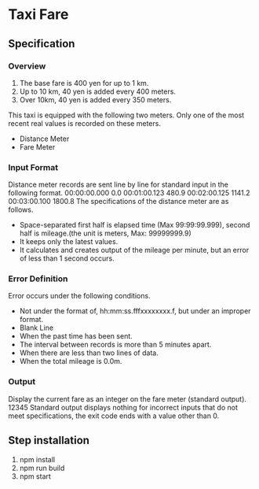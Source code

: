 # Taxi Fare

## Specification

### Overview
1. The base fare is 400 yen for up to 1 km.
2. Up to 10 km, 40 yen is added every 400 meters.
3. Over 10km, 40 yen is added every 350 meters.

This taxi is equipped with the following two meters. Only one of the most recent real values
is recorded on these meters.
- Distance Meter
- Fare Meter

### Input Format
Distance meter records are sent line by line for standard input in the following format.
00:00:00.000 0.0 00:01:00.123 480.9 00:02:00.125 1141.2 00:03:00.100 1800.8
The specifications of the distance meter are as follows.
- Space-separated first half is elapsed time (Max 99:99:99.999), second half is mileage.(the unit is meters, Max: 99999999.9)
- It keeps only the latest values.
- It calculates and creates output of the mileage per minute, but an error of less than 1 second occurs.

### Error Definition
Error occurs under the following conditions.
- Not under the format of, hh:mm:ss.fff<SPACE>xxxxxxxx.f<LF>, but under an improper format.
- Blank Line
- When the past time has been sent.
- The interval between records is more than 5 minutes apart.
- When there are less than two lines of data.
- When the total mileage is 0.0m.

### Output
Display the current fare as an integer on the fare meter (standard output). 12345
Standard output displays nothing for incorrect inputs that do not meet specifications, the exit
code ends with a value other than 0.

## Step installation
1. npm install
2. npm run build
3. npm start
